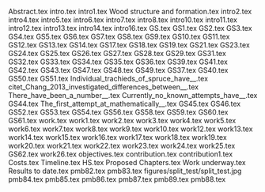 Abstract.tex
intro.tex
intro1.tex
Wood structure and formation.tex
intro2.tex
intro4.tex
intro5.tex
intro6.tex
intro7.tex
intro8.tex
intro10.tex
intro11.tex
intro12.tex
intro13.tex
intro14.tex
intro16.tex
GS.tex
GS1.tex
GS2.tex
GS3.tex
GS4.tex
GS5.tex
GS6.tex
GS7.tex
GS8.tex
GS9.tex
GS10.tex
GS11.tex
GS12.tex
GS13.tex
GS14.tex
GS17.tex
GS18.tex
GS19.tex
GS21.tex
GS23.tex
GS24.tex
GS25.tex
GS26.tex
GS27.tex
GS28.tex
GS29.tex
GS31.tex
GS32.tex
GS33.tex
GS34.tex
GS35.tex
GS36.tex
GS39.tex
GS41.tex
GS42.tex
GS43.tex
GS47.tex
GS48.tex
GS49.tex
GS37.tex
GS40.tex
GS50.tex
GS51.tex
Individual_trachieds_of_spruce_have__.tex
citet_Chang_2013_investigated_differences_between__.tex
There_have_been_a_number__.tex
Currently_no_known_attempts_have__.tex
GS44.tex
The_first_attempt_at_mathematically__.tex
GS45.tex
GS46.tex
GS52.tex
GS53.tex
GS54.tex
GS56.tex
GS58.tex
GS59.tex
GS60.tex
GS61.tex
work.tex
work1.tex
work2.tex
work3.tex
work4.tex
work5.tex
work6.tex
work7.tex
work8.tex
work9.tex
work10.tex
work12.tex
work13.tex
work14.tex
work15.tex
work16.tex
work17.tex
work18.tex
work19.tex
work20.tex
work21.tex
work22.tex
work23.tex
work24.tex
work25.tex
GS62.tex
work26.tex
objectives.tex
contribution.tex
contribution1.tex
Costs.tex
Timeline.tex
HS.tex
Proposed Chapters.tex
Work underway.tex
Results to date.tex
pmb82.tex
pmb83.tex
figures/split_test/split_test.jpg
pmb84.tex
pmb85.tex
pmb86.tex
pmb87.tex
pmb89.tex
pmb88.tex
